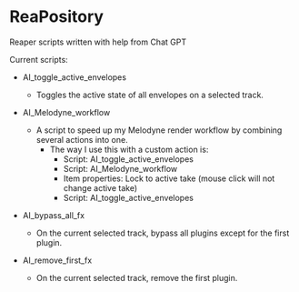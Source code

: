 # ReaPository
Reaper scripts written with help from Chat GPT

Current scripts:
 - AI_toggle_active_envelopes
   - Toggles the active state of all envelopes on a selected track.

 - AI_Melodyne_workflow
   - A script to speed up my Melodyne render workflow by combining several actions into one.
      - The way I use this with a custom action is:
         - Script: AI_toggle_active_envelopes
         - Script: AI_Melodyne_workflow
         - Item properties: Lock to active take (mouse click will not change active take)
         - Script: AI_toggle_active_envelopes

 - AI_bypass_all_fx
   - On the current selected track, bypass all plugins except for the first plugin.

 - AI_remove_first_fx
   - On the current selected track, remove the first plugin.

